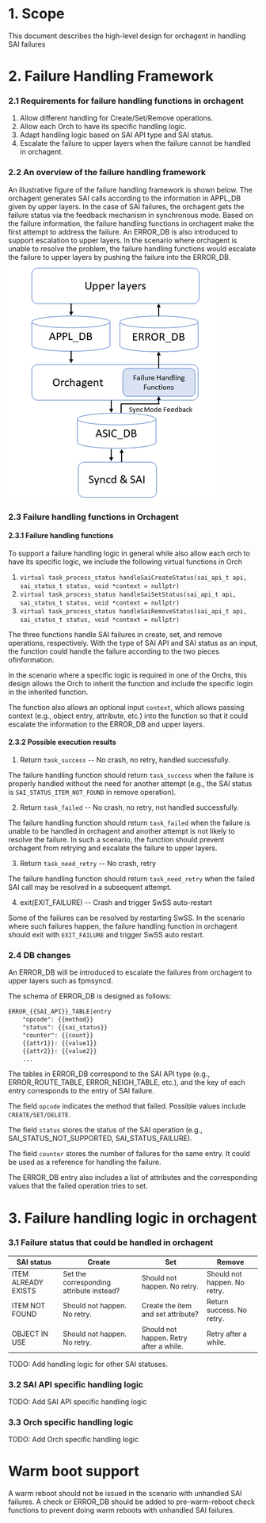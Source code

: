 # 1. Scope
This document describes the high-level design for orchagent in handling SAI failures


# 2. Failure Handling Framework
### 2.1 Requirements for failure handling functions in orchagent
1. Allow different handling for Create/Set/Remove operations.
1. Allow each Orch to have its specific handling logic.
1. Adapt handling logic based on SAI API type and SAI status.
1. Escalate the failure to upper layers when the failure cannot be handled in orchagent.

### 2.2 An overview of the failure handling framework
An illustrative figure of the failure handling framework is shown below.
The orchagent generates SAI calls according to the information in APPL_DB given by upper layers.
In the case of SAI failures, the orchagent gets the failure status via the feedback mechanism in synchronous mode.
Based on the failure information, the failure handling functions in orchagent make the first attempt to address the failure.
An ERROR_DB is also introduced to support escalation to upper layers.
In the scenario where orchagent is unable to resolve the problem, the failure handling functions would escalate the failure to upper layers by pushing the failure into the ERROR_DB.
<img src="Framework.png">

### 2.3 Failure handling functions in Orchagent
#### 2.3.1 Failure handling functions
To support a failure handling logic in general while also allow each orch to have its specific logic, we include the following virtual functions in Orch
1. `virtual task_process_status handleSaiCreateStatus(sai_api_t api, sai_status_t status, void *context = nullptr)`
2. `virtual task_process_status handleSaiSetStatus(sai_api_t api, sai_status_t status, void *context = nullptr)`
3. `virtual task_process_status handleSaiRemoveStatus(sai_api_t api, sai_status_t status, void *context = nullptr)`

The three functions handle SAI failures in create, set, and remove operations, respectively.
With the type of SAI API and SAI status as an input, the function could handle the failure according to the two pieces ofinformation.

In the scenario where a specific logic is required in one of the Orchs, this design allows the Orch to inherit the function and include the specific login in the inherited function.

The function also allows an optional input `context`, which allows passing context (e.g., object entry, attribute, etc.) into the function so that it could escalate the information to the ERROR_DB and upper layers.

#### 2.3.2 Possible execution results
1. Return `task_success` --  No crash, no retry, handled successfully. 

The failure handling function should return `task_success` when the failure is properly handled without the need for another attempt (e.g., the SAI status is `SAI_STATUS_ITEM_NOT_FOUND` in remove operation).

2. Return `task_failed` -- No crash, no retry, not handled successfully. 

The failure handling function should return `task_failed` when the failure is unable to be handled in orchagent and another attempt is not likely to resolve the failure. In such a scenario, the function should prevent orchagent from retrying and escalate the failure to upper layers.

3. Return `task_need_retry` --  No crash, retry

The failure handling function should return `task_need_retry` when the failed SAI call may be resolved in a subsequent attempt.

4. exit(EXIT_FAILURE) -- Crash and trigger SwSS auto-restart

Some of the failures can be resolved by restarting SwSS.
In the scenario where such failures happen, the failure handling function in orchagent should exit with `EXIT_FAILURE` and trigger SwSS auto restart.



### 2.4 DB changes
An ERROR_DB will be introduced to escalate the failures from orchagent to upper layers such as fpmsyncd.

The schema of ERROR_DB is designed as follows:
```
ERROR_{{SAI_API}}_TABLE|entry
    "opcode": {{method}}
    "status": {{sai_status}}
    "counter": {{count}}
    {{attr1}}: {{value1}}
    {{attr2}}: {{value2}}
    ...
```

The tables in ERROR_DB correspond to the SAI API type (e.g., ERROR_ROUTE_TABLE, ERROR_NEIGH_TABLE, etc.), and the key of each entry corresponds to the entry of SAI failure.

The field `opcode` indicates the method that failed. 
Possible values include `CREATE/SET/DELETE`.

The field `status` stores the status of the SAI operation (e.g., SAI_STATUS_NOT_SUPPORTED, SAI_STATUS_FAILURE).

The field `counter` stores the number of failures for the same entry. It could be used as a reference for handling the failure.

The ERROR_DB entry also includes a list of attributes and the corresponding values that the failed operation tries to set.


# 3. Failure handling logic in orchagent
### 3.1 Failure status that could be handled in orchagent
| SAI status | Create | Set | Remove |
|-----|-----|-----|-----|
| ITEM ALREADY EXISTS           | Set the  corresponding attribute instead? | Should not happen. No retry. | Should not happen. No retry. |
| ITEM NOT FOUND                | Should not happen. No retry. | Create the item and set attribute? | Return success. No retry. 
| OBJECT IN USE                 | Should not happen. No retry. | Should not happen. Retry after a while. | Retry after a while. |

TODO: Add handling logic for other SAI statuses. 

### 3.2 SAI API specific handling logic
TODO: Add SAI API specific handling logic


### 3.3 Orch specific handling logic
TODO: Add Orch specific handling logic

# Warm boot support
A warm reboot should not be issued in the scenario with unhandled SAI failures.
A check or ERROR_DB should be added to pre-warm-reboot check functions to prevent doing warm reboots with unhandled SAI failures.
